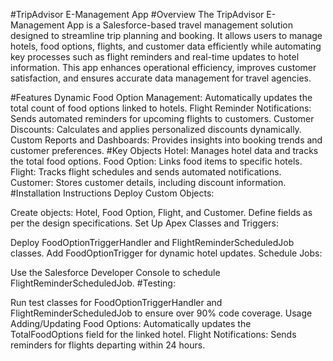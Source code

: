 #TripAdvisor E-Management App
#Overview
The TripAdvisor E-Management App is a Salesforce-based travel management solution designed to streamline trip planning and booking. It allows users to manage hotels, food options, flights, and customer data efficiently while automating key processes such as flight reminders and real-time updates to hotel information. This app enhances operational efficiency, improves customer satisfaction, and ensures accurate data management for travel agencies.

#Features
Dynamic Food Option Management: Automatically updates the total count of food options linked to hotels.
Flight Reminder Notifications: Sends automated reminders for upcoming flights to customers.
Customer Discounts: Calculates and applies personalized discounts dynamically.
Custom Reports and Dashboards: Provides insights into booking trends and customer preferences.
#Key Objects
Hotel: Manages hotel data and tracks the total food options.
Food Option: Links food items to specific hotels.
Flight: Tracks flight schedules and sends automated notifications.
Customer: Stores customer details, including discount information.
#Installation Instructions
Deploy Custom Objects:

Create objects: Hotel, Food Option, Flight, and Customer.
Define fields as per the design specifications.
Set Up Apex Classes and Triggers:

Deploy FoodOptionTriggerHandler and FlightReminderScheduledJob classes.
Add FoodOptionTrigger for dynamic hotel updates.
Schedule Jobs:

Use the Salesforce Developer Console to schedule FlightReminderScheduledJob.
#Testing:

Run test classes for FoodOptionTriggerHandler and FlightReminderScheduledJob to ensure over 90% code coverage.
Usage
Adding/Updating Food Options:
Automatically updates the TotalFoodOptions field for the linked hotel.
Flight Notifications:
Sends reminders for flights departing within 24 hours.
